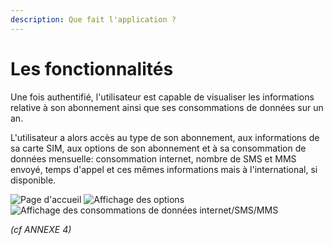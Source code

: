 ```yaml
---
description: Que fait l'application ?
---
```


# Les fonctionnalités

Une fois authentifié, l'utilisateur est capable de visualiser les informations relative à son abonnement ainsi que ses consommations de données sur un an.

L'utilisateur a alors accès au type de son abonnement, aux informations de sa carte SIM, aux options de son abonnement et à sa consommation de données mensuelle: consommation internet, nombre de SMS et MMS envoyé, temps d'appel et ces mêmes informations mais à l'international, si disponible.

![Page d'accueil](../../.gitbook/assets/Screenshot\_3.jpg) ![Affichage des options](../../.gitbook/assets/Screenshot\_4.jpg) ![Affichage des consommations de données internet/SMS/MMS](../../.gitbook/assets/Screenshot\_5.jpg)

_(cf ANNEXE 4)_
